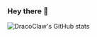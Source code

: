 ### Hey there 👋
![DracoClaw's GitHub stats](https://github-readme-stats.vercel.app/api?username=p2ktv&theme=midnight-purple&show_icons=true&count_private=true)
